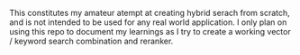 This constitutes my amateur atempt at creating hybrid serach from scratch, and is not intended to be used for any real world application. I only plan on using this repo to document my learnings as I try to create a working vector / keyword search combination and reranker.
